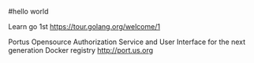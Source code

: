 #hello world

Learn go 1st 
https://tour.golang.org/welcome/1
 
Portus Opensource Authorization Service and User Interface for the next generation Docker registry http://port.us.org






